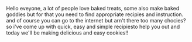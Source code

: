 Hello eveyone, a lot of people love baked treats, some also make baked goddies but for that you need to find appropriate recipies and instruction. and of course you can go to the internet but arn't there too many chocies? so i've come up with quick, easy and simple recipiesto help you out and today we'll be making delicious and easy cookies!!